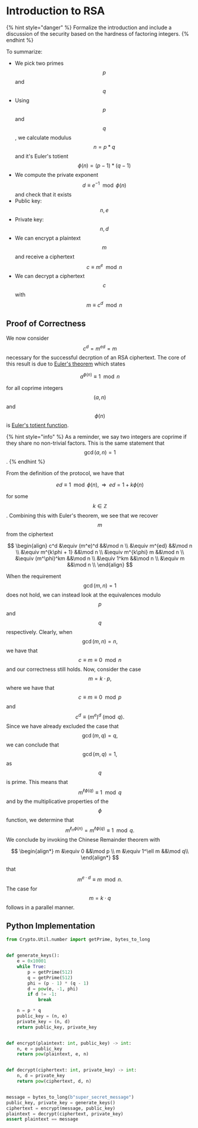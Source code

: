 # Introduction to RSA

{% hint style="danger" %}
Formalize the introduction and include a discussion of the security based on the hardness of factoring integers.
{% endhint %}

To summarize:

* We pick two primes $$p$$ and $$q$$
* Using $$p$$ and $$q$$, we calculate modulus $$n = p*q$$ and it's Euler's totient $$\phi(n) = (p-1)*(q-1)$$
* We compute the private exponent $$d \equiv e^{-1} \mod \phi(n)$$ and check that it exists
* Public key: $$n, e$$
* Private key: $$n, d$$
* We can encrypt a plaintext $$m$$ and receive a ciphertext $$c \equiv m^e \mod n$$
* We can decrypt a ciphertext $$c$$ with $$m \equiv c^d \mod n$$

## Proof of Correctness

We now consider $$c^d = m^{ed} = m$$necessary for the successful decrption of an RSA ciphertext. The core of this result is due to [Euler's theorem](https://en.wikipedia.org/wiki/Euler%27s_theorem) which states

$$
a^{\phi(n)} \equiv 1 \mod n
$$

for all coprime integers $$(a,n)$$ and $$\phi(n)$$ is [Euler's totient function](https://en.wikipedia.org/wiki/Euler%27s_totient_function).

{% hint style="info" %}
As a reminder, we say two integers are coprime if they share no non-trivial factors. This is the same statement that $$\gcd(a,n)=1$$.
{% endhint %}

From the definition of the protocol, we have that

$$
ed \equiv 1 \mod \phi(n), \;\; \Rightarrow \;\; ed = 1 + k\phi(n)
$$

for some $$k \in \mathbb{Z}$$. Combining this with Euler's theorem, we see that we recover $$m$$from the ciphertext

$$
\begin{align}
    c^d  &\equiv (m^e)^d &&\mod n \\
     &\equiv m^{ed} &&\mod n \\
     &\equiv m^{k\phi + 1} &&\mod n \\
     &\equiv m^{k\phi} m &&\mod n \\
     &\equiv (m^\phi)^km &&\mod n \\
     &\equiv 1^km &&\mod n \\
     &\equiv m &&\mod n \\
\end{align}
$$

When the requirement $$\gcd(m, n) = 1$$does not hold, we can instead look at the equivalences modulo $$p$$and $$q$$respectively. Clearly, when $$\gcd(m, n) = n,$$we have that $$c \equiv m \equiv 0 \mod n$$and our correctness still holds. Now, consider the case $$m = k\cdot p,$$where we have that $$c \equiv m \equiv 0 \mod p$$and $$c^d \equiv (m^e)^d \pmod q.$$Since we have already excluded the case that $$\gcd(m, q) = q,$$we can conclude that $$\gcd(m, q) = 1,$$as $$q$$is prime. This means that $$m^{\ell\phi(q)} \equiv 1 \mod q$$and by the multiplicative properties of the $$\phi$$function, we determine that $$m^{\ell_n\phi(n)} = m^{\ell\phi(q)} \equiv 1 \mod q.$$We conclude by invoking the Chinese Remainder theorem with



$$
\begin{align*}
m &\equiv 0 &&\mod p \\
m &\equiv 1^\ell m &&\mod q\\
\end{align*}
$$

 that $$m^{e\cdot d} \equiv m \mod n.$$The case for $$m = k\cdot q$$follows in a parallel manner.



## Python Implementation

```python
from Crypto.Util.number import getPrime, bytes_to_long


def generate_keys():
    e = 0x10001
    while True:
        p = getPrime(512)
        q = getPrime(512)
        phi = (p - 1) * (q - 1)
        d = pow(e, -1, phi)
        if d != -1:
            break

    n = p * q
    public_key = (n, e)
    private_key = (n, d)
    return public_key, private_key


def encrypt(plaintext: int, public_key) -> int:
    n, e = public_key
    return pow(plaintext, e, n)


def decrypt(ciphertext: int, private_key) -> int:
    n, d = private_key
    return pow(ciphertext, d, n)


message = bytes_to_long(b"super_secret_message")
public_key, private_key = generate_keys()
ciphertext = encrypt(message, public_key)
plaintext = decrypt(ciphertext, private_key)
assert plaintext == message
```

